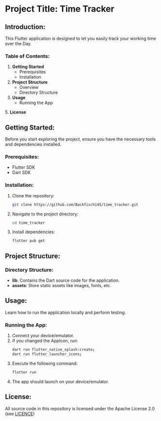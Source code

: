 # Project Title: Time Tracker

## Introduction:
This Flutter application is designed to let you easily track your working time over the Day.

### Table of Contents:
1. **Getting Started**
    - Prerequisites
    - Installation
2. **Project Structure**
    - Overview
    - Directory Structure
3. **Usage**
    - Running the App

[//]: # (    - Testing)
5. **License**

## Getting Started:
Before you start exploring the project, ensure you have the necessary tools and dependencies installed.

### Prerequisites:
- Flutter SDK
- Dart SDK

### Installation:
1. Clone the repository:
   ```bash
   git clone https://github.com/Backfisch145/time_tracker.git
   ```
2. Navigate to the project directory:
   ```bash
   cd time_tracker
   ```
3. Install dependencies:
   ```bash
   flutter pub get
   ```
## Project Structure:
### Directory Structure:
- **lib**: Contains the Dart source code for the application.
- **assets**: Store static assets like images, fonts, etc.

[//]: # (- **test**: Contains test files for unit or widget tests.)

## Usage:
Learn how to run the application locally and perform testing.

### Running the App:
1. Connect your device/emulator.
2. If you changed the AppIcon, run:
   ```bash
   dart run flutter_native_splash:create;
   dart run flutter_launcher_icons;
   ```
3. Execute the following command:
   ```bash
   flutter run
   ```
4. The app should launch on your device/emulator.


## License:
All source code in this repository is licensed under the Apache License 2.0 (see [LICENCE](LICENSE.txt))
